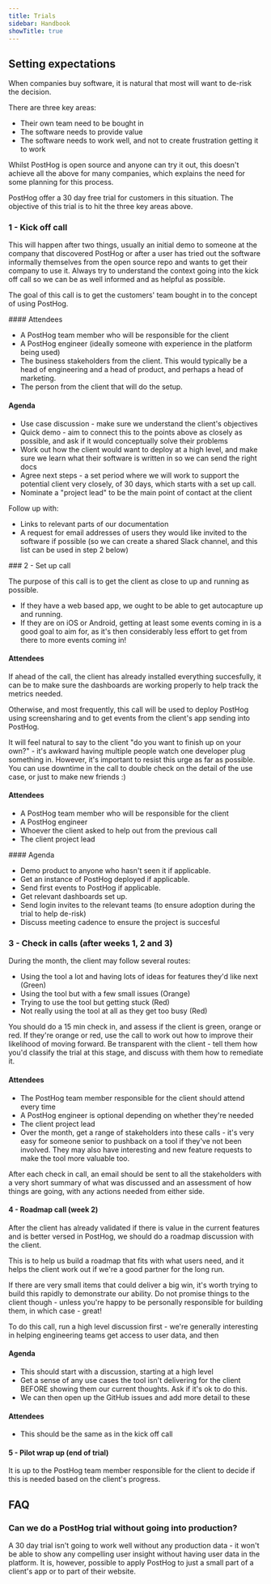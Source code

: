 ```yaml
---
title: Trials
sidebar: Handbook
showTitle: true
---
```


## Setting expectations

When companies buy software, it is natural that most will want to de-risk the decision.

There are three key areas:

* Their own team need to be bought in
* The software needs to provide value
* The software needs to work well, and not to create frustration getting it to work

Whilst PostHog is open source and anyone can try it out, this doesn't achieve all the above for many companies, which explains the need for some planning for this process.

PostHog offer a 30 day free trial for customers in this situation. The objective of this trial is to hit the three key areas above.

### 1 - Kick off call

This will happen after two things, usually an initial demo to someone at the company that discovered PostHog or after a user has tried out the software informally themselves from the open source repo and wants to get their company to use it. Always try to understand the context going into the kick off call so we can be as well informed and as helpful as possible.

The goal of this call is to get the customers' team bought in to the concept of using PostHog.

#### Attendees

* A PostHog team member who will be responsible for the client
* A PostHog engineer (ideally someone with experience in the platform being used)
* The business stakeholders from the client. This would typically be a head of engineering and a head of product, and perhaps a head of marketing.
* The person from the client that will do the setup.

#### Agenda

* Use case discussion - make sure we understand the client's objectives
* Quick demo - aim to connect this to the points above as closely as possible, and ask if it would conceptually solve their problems
* Work out how the client would want to deploy at a high level, and make sure we learn what their software is written in so we can send the right docs
* Agree next steps - a set period where we will work to support the potential client very closely, of 30 days, which starts with a set up call.
* Nominate a "project lead" to be the main point of contact at the client

Follow up with:

* Links to relevant parts of our documentation
* A request for email addresses of users they would like invited to the software if possible (so we can create a shared Slack channel, and this list can be used in step 2 below)

### 2 - Set up call

The purpose of this call is to get the client as close to up and running as possible.

* If they have a web based app, we ought to be able to get autocapture up and running.
* If they are on iOS or Android, getting at least some events coming in is a good goal to aim for, as it's then considerably less effort to get from there to more events coming in!

#### Attendees

If ahead of the call, the client has already installed everything succesfully, it can be to make sure the dashboards are working properly to help track the metrics needed.

Otherwise, and most frequently, this call will be used to deploy PostHog using screensharing and to get events from the client's app sending into PostHog.

It will feel natural to say to the client "do you want to finish up on your own?" - it's awkward having multiple people watch one developer plug something in. However, it's important to resist this urge as far as possible. You can use downtime in the call to double check on the detail of the use case, or just to make new friends :)

#### Attendees

* A PostHog team member who will be responsible for the client
* A PostHog engineer
* Whoever the client asked to help out from the previous call
* The client project lead

#### Agenda

* Demo product to anyone who hasn't seen it if applicable.
* Get an instance of PostHog deployed if applicable.
* Send first events to PostHog if applicable.
* Get relevant dashboards set up.
* Send login invites to the relevant teams (to ensure adoption during the trial to help de-risk)
* Discuss meeting cadence to ensure the project is succesful

### 3 - Check in calls (after weeks 1, 2 and 3)

During the month, the client may follow several routes:

* Using the tool a lot and having lots of ideas for features they'd like next (Green)
* Using the tool but with a few small issues (Orange)
* Trying to use the tool but getting stuck (Red)
* Not really using the tool at all as they get too busy (Red)

You should do a 15 min check in, and assess if the client is green, orange or red. If they're orange or red, use the call to work out how to improve their likelihood of moving forward. Be transparent with the client - tell them how you'd classify the trial at this stage, and discuss with them how to remediate it.

#### Attendees

* The PostHog team member responsible for the client should attend every time
* A PostHog engineer is optional depending on whether they're needed
* The client project lead
* Over the month, get a range of stakeholders into these calls - it's very easy for someone senior to pushback on a tool if they've not been involved. They may also have interesting and new feature requests to make the tool more valuable too.

After each check in call, an email should be sent to all the stakeholders with a very short summary of what was discussed and an assessment of how things are going, with any actions needed from either side.

#### 4 - Roadmap call (week 2)

After the client has already validated if there is value in the current features and is better versed in PostHog, we should do a roadmap discussion with the client.

This is to help us build a roadmap that fits with what users need, and it helps the client work out if we're a good partner for the long run.

If there are very small items that could deliver a big win, it's worth trying to build this rapidly to demonstrate our ability. Do not promise things to the client though - unless you're happy to be personally responsible for building them, in which case - great!

To do this call, run a high level discussion first - we're generally interesting in helping engineering teams get access to user data, and then

#### Agenda

* This should start with a discussion, starting at a high level
* Get a sense of any use cases the tool isn't delivering for the client BEFORE showing them our current thoughts. Ask if it's ok to do this.
* We can then open up the GitHub issues and add more detail to these

#### Attendees

* This should be the same as in the kick off call

#### 5 - Pilot wrap up (end of trial)

It is up to the PostHog team member responsible for the client to decide if this is needed based on the client's progress.

## FAQ

### Can we do a PostHog trial without going into production?

A 30 day trial isn't going to work well without any production data - it won't be able to show any compelling user insight without having user data in the platform. It is, however, possible to apply PostHog to just a small part of a client's app or to part of their website.